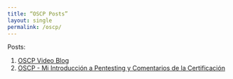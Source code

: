 ```yaml
---
title: “OSCP Posts”
layout: single
permalink: /oscp/
--- 
```


Posts:
1.	[OSCP Video Blog](/OSCP-VideoBlog)
2.	[OSCP - Mi Introducción a Pentesting y Comentarios de la Certificación](/OSCP-Mi-Introduccion-a-Pentesting-y-Comentarios-de-la-Certificacion)
